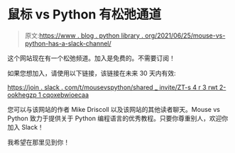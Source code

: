 # 鼠标 vs Python 有松弛通道

> 原文:[https://www . blog . python library . org/2021/06/25/mouse-vs-python-has-a-slack-channel/](https://www.blog.pythonlibrary.org/2021/06/25/mouse-vs-python-has-a-slack-channel/)

这个网站现在有一个松弛频道。加入是免费的。不需要订阅！

如果您想加入，请使用以下链接，该链接在未来 30 天内有效:

[https://join . slack . com/t/mousevspython/shared _ invite/ZT-s 4 r 3 rwt 2-ookhegzp 1 cqoxebwioecaa](https://join.slack.com/t/mousevspython/shared_invite/zt-s4r3rwt2-ookhEGzP1CQoxEbWIOECAA)

您可以与该网站的作者 Mike Driscoll 以及该网站的其他读者聊天。Mouse vs Python 致力于提供关于 Python 编程语言的优秀教程。只要你尊重别人，欢迎你加入 Slack！

我希望在那里见到你！